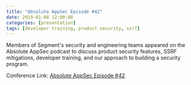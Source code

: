 ```yaml
---
title: "Absolute AppSec Episode #42"
date: 2019-01-08 12:00:00
categories: [presentation]
tags: [developer training, product security, ssrf]
---
```


Members of Segment's security and engineering teams appeared on the Absolute AppSec podcast to discuss product security features, SSRF mitigations, developer training, and our approach to building a security program.

Conference Link: [Absolute AppSec Episode #42](https://www.youtube.com/watch?v=fK_68n92t3g)
